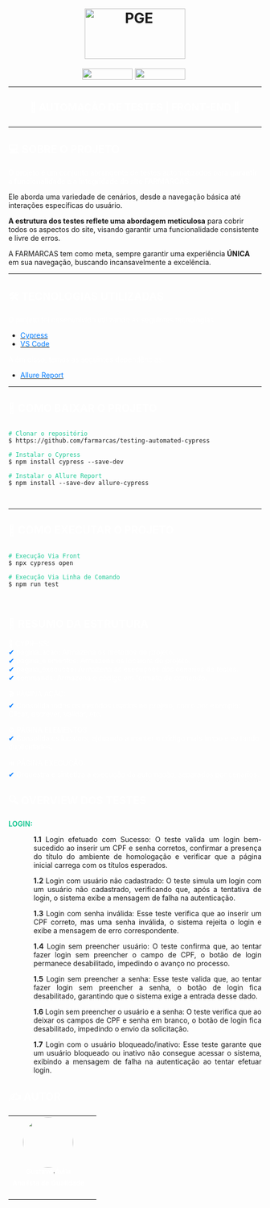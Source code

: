 <h1 align="center">
    <img src="https://dev.radar.farmarcas.com.br/authentication/adaa9473ff7a59a99465.svg" alt="PGE" height="100" width="200">
    <br>
</h1>

<div style="display: flex; justify-content: center;">
<a href="https://github.com/farmarcas/testing-automated-cypress"><img src="https://img.shields.io/badge/-COMMITS-007bff?style=for-the-badge&logo=github&logoColor=white" width="100" height="22" style="margin-right: 5px;"/></a>
<a href="https://dev.radar.farmarcas.com.br/authentication/"><img src="https://img.shields.io/badge/-Website-20c997?style=for-the-badge&logo=internet-explorer&logoColor=White" width="100" height="22" style="margin-right: 5px;"/></a>
</div>

---

<h4 align="center" style="color: white; font-size: 20px;">
    🚧 AUTOMAÇÃO DE TESTES | FRONT-END 🚧
</h4>

---

## <font color="white">💻 SOBRE O PROJETO</font>

<p style="color: white;">O projeto é um conjunto abrangente de testes automatizados para <strong>garantir a funcionalidade e a integridade do site FARMARCAS.</strong><br>

Ele aborda uma variedade de cenários, desde a navegação básica até interações específicas do usuário.<br>

<strong>A estrutura dos testes reflete uma abordagem meticulosa</strong> para cobrir todos os aspectos do site, visando garantir uma funcionalidade consistente e livre de erros.<br>

A FARMARCAS tem como meta, sempre garantir uma experiência <strong>ÚNICA</strong> em sua navegação, buscando incansavelmente a excelência.</p>

---

## <font color="white">🛠️ TECNOLOGIAS UTILIZADAS</font>

<font color="white">O projeto foi desenvolvido utilizando as seguintes tecnologias:</font>

- [<span style="color: #007bff;">Cypress</span>](https://www.cypress.io/)
- [<span style="color: #007bff;">VS Code</span>](https://code.visualstudio.com/)

<font color="white">Além disso, temos as seguintes dependências:</font>

- [<span style="color: #007bff;">Allure Report</span>](https://www.allurereport.org/docs/cypress/)

---

## <font color="white">📂 COMO BAIXAR O PROJETO</font>

<pre>
<code class="language-bash">
<span style="color: #20c997;"># Clonar o repositório</span>
$ https://github.com/farmarcas/testing-automated-cypress

<span style="color: #20c997;"># Instalar o Cypress</span>
$ npm install cypress --save-dev

<span style="color: #20c997;"># Instalar o Allure Report</span>
$ npm install --save-dev allure-cypress

</code>
</pre>

---

## <font color="white">🚀 COMO EXECUTAR O PROJETO</font>

<pre>
<code class="language-bash">
<span style="color: #20c997;"># Execução Via Front</span>
$ npx cypress open

<span style="color: #20c997;"># Execução Via Linha de Comando</span>
$ npm run test

</code>
</pre>

## <font color="white">📝 RESUMO DA ESTRUTURA</font>

<p style="color: #FFFFFF;">
    🔧 CYPRESS:<br>
    <font color="#007bff">&#10004;</font> pagina_acao: Armazena os metódos do projeto.</br>
    <font color="#007bff">&#10004;</font> pagina_elementos: Armazena os locators do projeto.</br>
    <font color="#007bff">&#10004;</font> pagina_execucao: Armazena as execuções dos cenários de testes.</br>
    <font color="#007bff">&#10004;</font> commands: Armazena o código em formato de comando.</br>
</p>

<p style="color: #FFFFFF;">
    🎬 PÁGINA AÇÃO:<br>
    <font color="#007bff">&#10004;</font> Consolida todos os metódos usados no projeto, como por exemplo: Clicar, escrever, validar, etc.<br>
</p>

<p style="color: #FFFFFF;">
    ⚙️ PÁGINA ELEMENTOS:<br>
    <font color="#007bff">&#10004;</font> Consolida os locators, ajduando a manter o código mais limpo e evitando duplicidades.<br>
</p>

<p style="color: #FFFFFF;">
    ⏯️ PÁGINA EXECUÇÃO:<br>
    <font color="#007bff">&#10004;</font> Orquestra e sintetiza a execução da automação, separados por cenários.<br>
</p>

## <font color="white">🔍 OVERVIEW DOS TESTES</font>

<p style="color: #FFFFFF;">
    <strong style="color: #20c997;">LOGIN:</strong><br>
    <p style="text-align: justify; margin-left: 50px;">
    <strong>1.1</strong> Login efetuado com Sucesso: O teste valida um login bem-sucedido ao inserir um CPF e senha corretos, confirmar a presença do título do ambiente de homologação e verificar que a página inicial carrega com os títulos esperados.
    </p>
        <p style="text-align: justify; margin-left: 50px;">
    <strong>1.2</strong> Login com usuário não cadastrado: O teste simula um login com um usuário não cadastrado, verificando que, após a tentativa de login, o sistema exibe a mensagem de falha na autenticação.
    </p>
            <p style="text-align: justify; margin-left: 50px;">
    <strong>1.3</strong> Login com senha inválida: Esse teste verifica que ao inserir um CPF correto, mas uma senha inválida, o sistema rejeita o login e exibe a mensagem de erro correspondente.
    </p>
            <p style="text-align: justify; margin-left: 50px;">
    <strong>1.4</strong> Login sem preencher usuário: O teste confirma que, ao tentar fazer login sem preencher o campo de CPF, o botão de login permanece desabilitado, impedindo o avanço no processo.
    </p>
            <p style="text-align: justify; margin-left: 50px;">
    <strong>1.5</strong> Login sem preencher a senha: Esse teste valida que, ao tentar fazer login sem preencher a senha, o botão de login fica desabilitado, garantindo que o sistema exige a entrada desse dado.
    </p>
            <p style="text-align: justify; margin-left: 50px;">
    <strong>1.6</strong> Login sem preencher o usuário e a senha: O teste verifica que ao deixar os campos de CPF e senha em branco, o botão de login fica desabilitado, impedindo o envio da solicitação.
    </p>
            <p style="text-align: justify; margin-left: 50px;">
    <strong>1.7</strong> Login com o usuário bloqueado/inativo: Esse teste garante que um usuário bloqueado ou inativo não consegue acessar o sistema, exibindo a mensagem de falha na autenticação ao tentar efetuar login.
    </p>

<h2 style="color: white;">✍ AUTOR</h2>

  <table>
  <tr>
    <td align="center">
      <a href="https://www.farmarcas.com.br/">
        <img style="border-radius: 50%;" src="https://avatars.githubusercontent.com/u/132934043?s=400&u=d70e99353630191829cdfbc95f9f48c0a66299e8&v=4" width="100px;" alt=""/>
        <br />
         <sub style="color: white;"><b>Gustavo Ávila</b></sub>
      </a>
      <br />
      <a title="FARMARCAS"><sub style="color: white;"><b>Analista de Qualidade<b></a>
      <br/>
      <br/>
      <a href="mailto:gustavo.avila@terceirizados.farmarcas.com.br">
        <img src="https://img.shields.io/badge/-gustavo.avila@terceirizados.farmarcas.com.br-20c997?style=flat-square&logo=Gmail&logoColor=white" alt=""/>
      </a>
      <td align="center">
    </td>
  </tr>
</table>